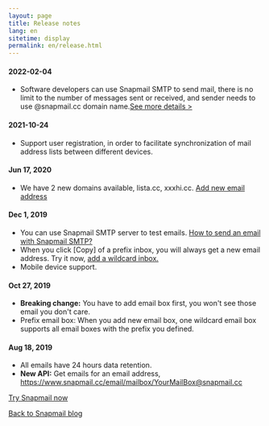 ```yaml
---
layout: page
title: Release notes
lang: en
sitetime: display
permalink: en/release.html
---
```

#### 2022-02-04

+ Software developers can use Snapmail SMTP to send mail, there is no limit to the number of messages sent or received, and sender needs to use @snapmail.cc domain name.<a target='_blank' href="https://www.snapmail.cc/blog/en/2019/11/30/snapmail-smtp.html">See more details ></a>

#### 2021-10-24

+ Support user registration, in order to facilitate synchronization of mail address lists between different devices.

#### Jun 17, 2020

+ We have 2 new domains available, lista.cc, xxxhi.cc. <a target="_blank" href="https://www.snapmail.cc/#/addEmailBox">Add new email address</a>


<div id="release-notes">
    <section>
        <h4>Dec 1, 2019</h4>
        <ul>
            <li>
                <div>You can use Snapmail SMTP server to test emails. <a target="_blank" href="https://www.snapmail.cc/blog/en/2019/11/30/snapmail-smtp.html">How to send an email with Snapmail SMTP?</a>
                </div>
            </li>
            <li>
                <div>When you click [Copy] of a prefix inbox, you will always get a new email address. Try it now, <a target="_blank" href="https://www.snapmail.cc/#/addEmailBox">add a wildcard inbox.</a>
                </div>
            </li>
            <li>
                <div>Mobile device support.
                </div>
            </li>
        </ul>
    </section>
    <section>
        <h4>Oct 27, 2019</h4>
        <ul>
            <li>
                <div><b>Breaking change:</b> You have to add email box first, you won't see those email you don't
                    care.
                </div>
            </li>
            <li>
                <div>Prefix email box: When you add new email box, one wildcard email box supports all
                    email boxes with the prefix you defined.
                </div>
            </li>
        </ul>
    </section>
    <section>
        <h4>Aug 18, 2019</h4>
        <ul>
            <li>
                <div>All emails have 24 hours data retention.</div>
            </li>
            <li>
                <div><b>New API:</b> Get emails for an email address,
                    <a target="_blank" href="https://www.snapmail.cc/email/mailbox/YourMailBox@snapmail.cc">https://www.snapmail.cc/email/mailbox/YourMailBox@snapmail.cc</a>
                </div>
            </li>
        </ul>
    </section>
</div>

<a target="_blank" href="https://www.snapmail.cc"><i class="fa fa-envelope a"></i> Try Snapmail now</a>

<a href="https://www.snapmail.cc/blog/"><i class="fa fa-arrow-circle-left"></i> Back to Snapmail blog</a>